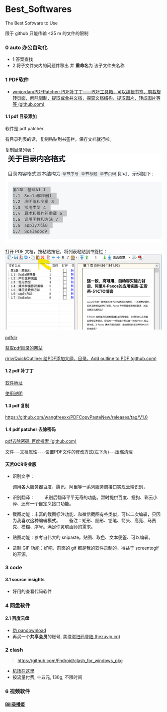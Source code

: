# Best_Softwares



The Best Software to Use

限于 github 只能传输 <25 m 的文件的限制



### 0 auto 办公自动化

- 1 答案查找
- 2 将子文件夹内的问题件移出 并 **重命名**为 该子文件夹名称







### 1 PDF软件

- [wmjordan/PDFPatcher: PDF补丁丁——PDF工具箱，可以编辑书签、剪裁旋转页面、解除限制、提取或合并文档，探查文档结构，提取图片、转成图片等等 (github.com)](https://github.com/wmjordan/PDFPatcher)

#### 1.1 pdf 目录添加

软件是 pdf patcher

有目录列表的话，复制粘贴到书签栏，保存文档就行啦。

复制目录列表：
[![image](assets/254448629-26b3b65d-d176-49f2-9c52-d8c677590d87.png)](https://user-images.githubusercontent.com/12182730/254448629-26b3b65d-d176-49f2-9c52-d8c677590d87.png)

打开 PDF 文档，按粘贴按钮，将列表粘贴到书签栏：
[![image](assets/254448537-0594e514-cba4-4179-a5ca-e3908874f1ca.png)](https://user-images.githubusercontent.com/12182730/254448537-0594e514-cba4-4179-a5ca-e3908874f1ca.png)







[pdfdir](https://github.com/chroming/pdfdir)

[获取pdf目录的网站](http://search.china-pub.com/)

[ririv/QuickOutline: 给PDF添加大纲、目录。Add outline to PDF (github.com)](https://github.com/ririv/QuickOutline)







#### 1.2 pdf 补丁丁

[软件地址](https://github.com/wmjordan/PDFPatcher)

[使用说明](https://post.smzdm.com/p/anx09ww3/)



#### 1.3 pdf 复制

https://github.com/wangfreexx/PDFCopyPasteNew/releases/tag/V1.0





#### 1.4 pdf patcher 去除密码

[pdf去除密码_百度搜索 (github.com)](https://github.com/wmjordan/PDFPatcher)

文件---文档属性----设置PDF文件的修改方式(左下角)---压缩清理





#### 天若OCR专业版

- 识别文字：

    调用各大服务器百度、腾讯、阿里等一系列服务商接口实现云端识别，

- 识别翻译：
        识别后翻译平平无奇的功能。暂时提供百度、搜狗、彩云小译、还有一个自定义接口功能。

- 截图功能：丰富的截图标注功能、和微信截图有些类似，可以二次编辑，只因为我喜欢这种编辑模式。  备注：矩形、圆形、铅笔、箭头、高亮、马赛克、模糊、序号。满足你灵魂画师的需求。

- 贴图功能：参考自伟大的 snipaste。贴图、取色、文本便签、可以编辑。

- 录制 GIF 功能：好吧，前面的 gif 都是我的软件录制的。得益于 screentogif 的开源。













### 3 code 

#### 3.1 source insights

- 好用的查看代码软件

    



### 4 网盘软件

#### 2.1 百度云盘

- [伪 pandownload](https://www.pandownload.net/index.html)
- 再买一个**共享会员**的账号, 美滋滋[扫码登陆 (hezuvip.cn)](https://sm.hezuvip.cn/)



### 2 clash

> https://github.com/Fndroid/clash_for_windows_pkg
>
> 

- [机场在这里](https://www.mojie.me/#/login)
- 按流量付费, 十五元, 130g, 不限时间







### 6 视频软件

#### [Bili录播姬 ](https://github.com/BililiveRecorder/BililiveRecorder)
